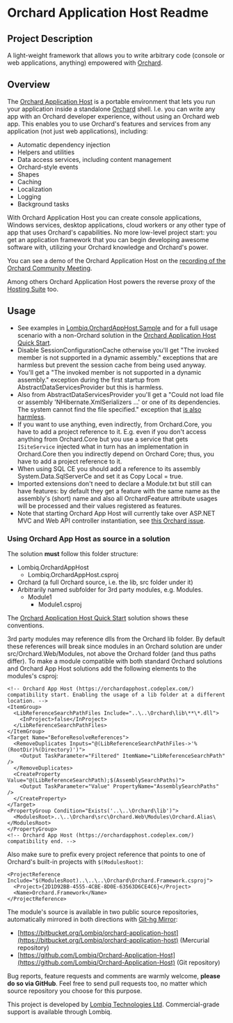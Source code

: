 # Orchard Application Host Readme



## Project Description

A light-weight framework that allows you to write arbitrary code (console or web applications, anything) empowered with [Orchard](http://orchardproject.net/).


## Overview

The [Orchard Application Host](https://github.com/Lombiq/Orchard-Application-Host) is a portable environment that lets you run your application inside a standalone [Orchard](http://orchardproject.net) shell. I.e. you can write any app with an Orchard developer experience, without using an Orchard web app. This enables you to use Orchard's features and services from any application (not just web applications), including:

- Automatic dependency injection
- Helpers and utilities
- Data access services, including content management
- Orchard-style events
- Shapes
- Caching
- Localization
- Logging
- Background tasks

With Orchard Application Host you can create console applications, Windows services, desktop applications, cloud workers or any other type of app that uses Orchard's capabilities. No more low-level project start: you get an application framework that you can begin developing awesome software with, utilizing your Orchard knowledge and Orchard's power.

You can see a demo of the Orchard Application Host on the [recording of the Orchard Community Meeting](https://www.youtube.com/watch?v=_9lf7uZ-Ztk&feature=youtu.be&t=22m55s).

Among others Orchard Application Host powers the reverse proxy of the [Hosting Suite](https://dotnest.com/knowledge-base/topics/lombiq-hosting-suite) too.


## Usage

- See examples in [Lombiq.OrchardAppHost.Sample](https://github.com/Lombiq/Orchard-Application-Host-Sample) and for a full usage scenario with a non-Orchard solution in the [Orchard Application Host Quick Start](https://bitbucket.org/Lombiq/orchard-application-host-quick-start).
- Disable SessionConfigurationCache otherwise you'll get "The invoked member is not supported in a dynamic assembly." exceptions that are harmless but prevent the session cache from being used anyway.
- You'll get a "The invoked member is not supported in a dynamic assembly." exception during the first startup from AbstractDataServicesProvider but this is harmless.
-  Also from AbstractDataServicesProvider you'll get a "Could not load file or assembly 'NHibernate.XmlSerializers ...' or one of its dependencies. The system cannot find the file specified." exception that [is also harmless](http://www.mail-archive.com/nhusers@googlegroups.com/msg06041.html).
- If you want to use anything, even indirectly, from Orchard.Core, you have to add a project reference to it. E.g. even if you don't access anything from Orchard.Core but you use a service that gets `ISiteService` injected what in turn has an implementation in Orchard.Core then you indirectly depend on Orchard Core; thus, you have to add a project reference to it.
- When using SQL CE you should add a reference to its assembly System.Data.SqlServerCe and set it as Copy Local = true.
- Imported extensions don't need to declare a Module.txt but still can have features: by default they get a feature with the same name as the assembly's (short) name and also all OrchardFeature attribute usages will be processed and their values registered as features.
- Note that starting Orchard App Host will currently take over ASP.NET MVC and Web API controller instantiation, see [this Orchard issue](https://github.com/OrchardCMS/Orchard/issues/4748).

### Using Orchard App Host as source in a solution

The solution **must** follow this folder structure:

- Lombiq.OrchardAppHost
	- Lombiq.OrchardAppHost.csproj
- Orchard (a full Orchard source, i.e. the lib, src folder under it)
- Arbitrarily named subfolder for 3rd party modules, e.g. Modules.
	- Module1
		- Module1.csproj

The [Orchard Application Host Quick Start](https://bitbucket.org/Lombiq/orchard-application-host-quick-start) solution shows these conventions.

3rd party modules may reference dlls from the Orchard lib folder. By default these references will break since modules in an Orchard solution are under src/Orchard.Web/Modules, not above the Orchard folder (and thus paths differ). To make a module compatible with both standard Orchard solutions and Orchard App Host solutions add the following elements to the modules's csproj:
	
	<!-- Orchard App Host (https://orchardapphost.codeplex.com/) compatibility start. Enabling the usage of a lib folder at a different location. -->
	<ItemGroup>
	  <LibReferenceSearchPathFiles Include="..\..\Orchard\lib\**\*.dll">
	    <InProject>false</InProject>
	  </LibReferenceSearchPathFiles>
	</ItemGroup>
	<Target Name="BeforeResolveReferences">
	  <RemoveDuplicates Inputs="@(LibReferenceSearchPathFiles->'%(RootDir)%(Directory)')">
	    <Output TaskParameter="Filtered" ItemName="LibReferenceSearchPath" />
	  </RemoveDuplicates>
	  <CreateProperty Value="@(LibReferenceSearchPath);$(AssemblySearchPaths)">
	    <Output TaskParameter="Value" PropertyName="AssemblySearchPaths" />
	  </CreateProperty>
	</Target>
	<PropertyGroup Condition="Exists('..\..\Orchard\lib')">
	  <ModulesRoot>..\..\Orchard\src\Orchard.Web\Modules\Orchard.Alias\</ModulesRoot>
	</PropertyGroup>
	<!-- Orchard App Host (https://orchardapphost.codeplex.com/) compatibility end. -->

Also make sure to prefix every project reference that points to one of Orchard's built-in projects with `$(ModulesRoot)`:

	<ProjectReference Include="$(ModulesRoot)..\..\..\Orchard\Orchard.Framework.csproj">
	  <Project>{2D1D92BB-4555-4CBE-8D0E-63563D6CE4C6}</Project>
	  <Name>Orchard.Framework</Name>
	</ProjectReference>

The module's source is available in two public source repositories, automatically mirrored in both directions with [Git-hg Mirror](https://githgmirror.com):

- [https://bitbucket.org/Lombiq/orchard-application-host](https://bitbucket.org/Lombiq/orchard-application-host) (Mercurial repository)
- [https://github.com/Lombiq/Orchard-Application-Host](https://github.com/Lombiq/Orchard-Application-Host) (Git repository)

Bug reports, feature requests and comments are warmly welcome, **please do so via GitHub**.
Feel free to send pull requests too, no matter which source repository you choose for this purpose.

This project is developed by [Lombiq Technologies Ltd](http://lombiq.com/). Commercial-grade support is available through Lombiq.